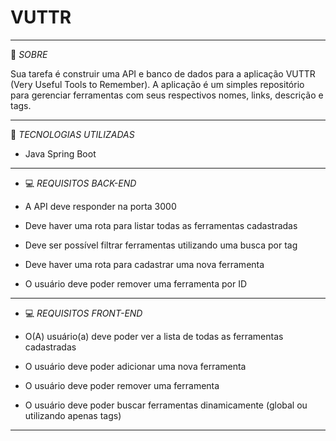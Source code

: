 # VUTTR
---
🙂 *SOBRE*

Sua tarefa é construir uma API e banco de dados para a aplicação VUTTR (Very Useful Tools to Remember). A aplicação é um simples repositório para gerenciar ferramentas com seus respectivos nomes, 
links, descrição e tags.

---
🧰 *TECNOLOGIAS UTILIZADAS*

* Java Spring Boot

---
* 💻 *REQUISITOS BACK-END*

* A API deve responder na porta 3000
* Deve haver uma rota para listar todas as ferramentas cadastradas
* Deve ser possível filtrar ferramentas utilizando uma busca por tag
* Deve haver uma rota para cadastrar uma nova ferramenta
* O usuário deve poder remover uma ferramenta por ID

---
* 💻 *REQUISITOS FRONT-END*

* O(A) usuário(a) deve poder ver a lista de todas as ferramentas cadastradas
* O usuário deve poder adicionar uma nova ferramenta
* O usuário deve poder remover uma ferramenta
* O usuário deve poder buscar ferramentas dinamicamente (global ou utilizando apenas tags)

---

